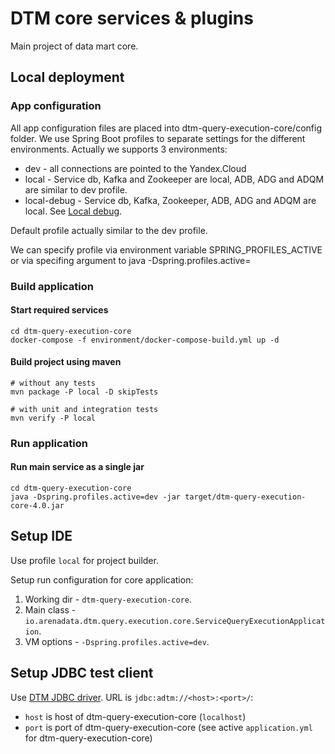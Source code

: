 # DTM core services & plugins
Main project of data mart core.

## Local deployment

### App configuration
All app configuration files are placed into dtm-query-execution-core/config folder.
We use Spring Boot profiles to separate settings for the different environments.
Actually we supports 3 environments:
* dev - all connections are pointed to the Yandex.Cloud
* local - Service db, Kafka and Zookeeper are local, ADB, ADG and ADQM are similar to dev profile.
* local-debug - Service db, Kafka, Zookeeper, ADB, ADG and ADQM are local. See [Local debug](#local-debug).

Default profile actually similar to the dev profile.

We can specify profile via environment variable SPRING_PROFILES_ACTIVE or via specifing argument to java -Dspring.profiles.active=

### Build application

#### Start required services

```shell script
cd dtm-query-execution-core
docker-compose -f environment/docker-compose-build.yml up -d
```

#### Build project using maven

```shell script
# without any tests
mvn package -P local -D skipTests

# with unit and integration tests
mvn verify -P local
```

### Run application
#### Run main service as a single jar

```shell script
cd dtm-query-execution-core
java -Dspring.profiles.active=dev -jar target/dtm-query-execution-core-4.0.jar
```

## Setup IDE

Use profile `local` for project builder.

Setup run configuration for core application:
1. Working dir - `dtm-query-execution-core`.
2. Main class - `io.arenadata.dtm.query.execution.core.ServiceQueryExecutionApplication`.
3. VM options - `-Dspring.profiles.active=dev`.

## Setup JDBC test client

Use [DTM JDBC driver](dtm-jdbc-driver/README.md).
URL is `jdbc:adtm://<host>:<port>/`:
- `host` is host of dtm-query-execution-core (`localhost`)
- `port` is port of dtm-query-execution-core (see active `application.yml` for dtm-query-execution-core)
